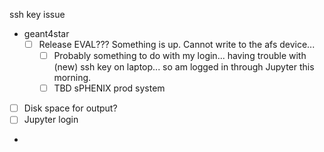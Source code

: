 ssh key issue 

- geant4star
	- [ ] Release EVAL??? Something is up.  Cannot write to the afs device...
		- [ ] Probably something to do with my login... having trouble with (new) ssh key on laptop... so am logged in through Jupyter this morning.
		- [ ] TBD
sPHENIX prod system
- [ ] Disk space for output?
- [ ] Jupyter login

- 